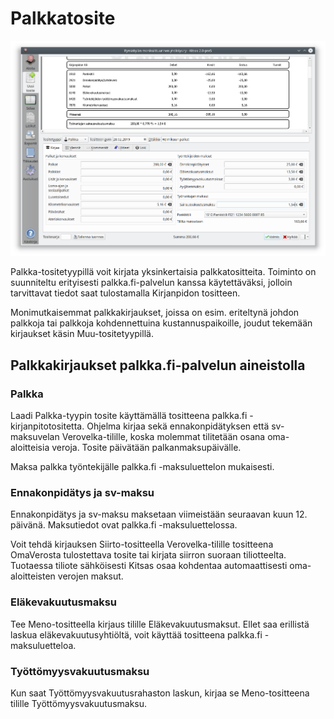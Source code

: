 # Palkkatosite

![](palkka.png)

Palkka-tositetyypillä voit kirjata yksinkertaisia palkkatositteita. Toiminto on suunniteltu erityisesti palkka.fi-palvelun kanssa käytettäväksi, jolloin tarvittavat tiedot saat tulostamalla Kirjanpidon tositteen.

Monimutkaisemmat palkkakirjaukset, joissa on esim. eriteltynä johdon palkkoja tai palkkoja kohdennettuina kustannuspaikoille, joudut tekemään kirjaukset käsin Muu-tositetyypillä.

## Palkkakirjaukset palkka.fi-palvelun aineistolla

### Palkka

Laadi Palkka-tyypin tosite käyttämällä tositteena palkka.fi -kirjanpitotositetta. Ohjelma kirjaa sekä ennakonpidätyksen että sv-maksuvelan Verovelka-tilille, koska molemmat tilitetään osana oma-aloitteisia veroja. Tosite päivätään palkanmaksupäivälle.

Maksa palkka työntekijälle palkka.fi -maksuluettelon mukaisesti.

### Ennakonpidätys ja sv-maksu

Ennakonpidätys ja sv-maksu maksetaan viimeistään seuraavan kuun 12. päivänä. Maksutiedot ovat palkka.fi -maksuluettelossa.

Voit tehdä kirjauksen Siirto-tositteella Verovelka-tilille tositteena OmaVerosta tulostettava tosite tai kirjata siirron suoraan tiliotteelta. Tuotaessa tiliote sähköisesti Kitsas osaa kohdentaa automaattisesti oma-aloitteisten verojen maksut.

### Eläkevakuutusmaksu

Tee Meno-tositteella kirjaus tilille Eläkevakuutusmaksut. Ellet saa erillistä laskua eläkevakuutusyhtiöltä, voit käyttää tositteena palkka.fi -maksuluetteloa.

### Työttömyysvakuutusmaksu

Kun saat Työttömyysvakuutusrahaston laskun, kirjaa se Meno-tositteena tilille Työttömyysvakuutusmaksu.

